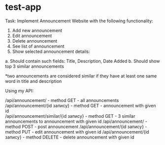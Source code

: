 # test-app
Task:
Implement Announcement Website with the following functionality:
1. Add new announcement
2. Edit announcement
3. Delete announcement
4. See list of announcement
5. Show selected announcement details:

a. Should contain such fields: Title, Description, Date Added
b. Should show top 3 similar announcements

*two announcements are considered similar if they have at least one same word in title and
description

Using my API:

/api/announcement/  - method GET -  all announcements
/api/announcement/{id запису}   - method GET -   announcement with given id  
/api/announcement/similar/{id запису}   - method GET -   3 similar announcements to announcement with given id
/api/announcement/  - method POST -  post announcement
/api/announcement/{id запису}  -  method PUT - edit announcement with given id
/api/announcement/{id запису}  -  method DELETE - delete announcement with given id 

